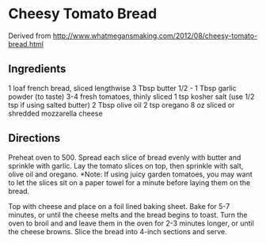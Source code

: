 # Cheesy Tomato Bread

Derived from http://www.whatmegansmaking.com/2012/08/cheesy-tomato-bread.html

## Ingredients
1 loaf french bread, sliced lengthwise
3 Tbsp butter
1/2 - 1 Tbsp garlic powder (to taste)
3-4 fresh tomatoes, thinly sliced
1 tsp kosher salt (use 1/2 tsp if using salted butter)
2 Tbsp olive oil
2 tsp oregano
8 oz sliced or shredded mozzarella cheese

## Directions

Preheat oven to 500. Spread each slice of bread evenly with butter and sprinkle with garlic. Lay the tomato slices on top, then sprinkle with salt, olive oil and oregano. *Note: If using juicy garden tomatoes, you may want to let the slices sit on a paper towel for a minute before laying them on the bread.

Top with cheese and place on a foil lined baking sheet. Bake for 5-7 minutes, or until the cheese melts and the bread begins to toast. Turn the oven to broil and and leave them in the oven for 2-3 minutes longer, or until the cheese browns. Slice the bread into 4-inch sections and serve.
